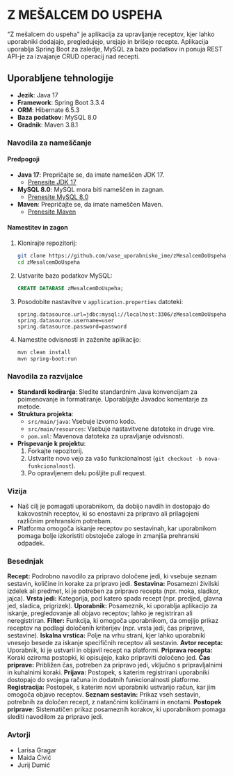 # Z MEŠALCEM DO USPEHA
"Z mešalcem do uspeha" je aplikacija za upravljanje receptov, kjer lahko uporabniki dodajajo, pregledujejo, urejajo in brišejo recepte. Aplikacija uporablja Spring Boot za zaledje, MySQL za bazo podatkov in ponuja REST API-je za izvajanje CRUD operacij nad recepti.

## Uporabljene tehnologije
- **Jezik**: Java 17
- **Framework**: Spring Boot 3.3.4
- **ORM**: Hibernate 6.5.3
- **Baza podatkov**: MySQL 8.0
- **Gradnik**: Maven 3.8.1

### Navodila za nameščanje
#### Predpogoji
- **Java 17**: Prepričajte se, da imate nameščen JDK 17.
  - [Prenesite JDK 17](https://www.oracle.com/java/technologies/javase-jdk17-downloads.html)
- **MySQL 8.0**: MySQL mora biti nameščen in zagnan.
  - [Prenesite MySQL 8.0](https://dev.mysql.com/downloads/mysql/)
- **Maven**: Prepričajte se, da imate nameščen Maven.
  - [Prenesite Maven](https://maven.apache.org/download.cgi)

#### Namestitev in zagon
1. Klonirajte repozitorij:
    ```bash
    git clone https://github.com/vase_uporabnisko_ime/zMesalcemDoUspeha.git
    cd zMesalcemDoUspeha
    ```

2. Ustvarite bazo podatkov MySQL:
    ```sql
    CREATE DATABASE zMesalcemDoUspeha;
    ```

3. Posodobite nastavitve v `application.properties` datoteki:
    ```properties
    spring.datasource.url=jdbc:mysql://localhost:3306/zMesalcemDoUspeha
    spring.datasource.username=user
    spring.datasource.password=password
    ```

4. Namestite odvisnosti in zaženite aplikacijo:
    ```bash
    mvn clean install
    mvn spring-boot:run
    ```

### Navodila za razvijalce
- **Standardi kodiranja**: Sledite standardnim Java konvencijam za poimenovanje in formatiranje. Uporabljajte Javadoc komentarje za metode.
- **Struktura projekta**:
    - `src/main/java`: Vsebuje izvorno kodo.
    - `src/main/resources`: Vsebuje nastavitvene datoteke in druge vire.
    - `pom.xml`: Mavenova datoteka za upravljanje odvisnosti.
- **Prispevanje k projektu**:
  1. Forkajte repozitorij.
  2. Ustvarite novo vejo za vašo funkcionalnost (`git checkout -b nova-funkcionalnost`).
  3. Po opravljenem delu pošljite pull request.

### Vizija 
- Naš cilj  je pomagati uporabnikom, da dobijo navdih in dostopajo do kakovostnih receptov, ki so enostavni za pripravo ali prilagojeni različnim prehranskim potrebam.
- Platforma omogoča iskanje receptov po sestavinah, kar uporabnikom pomaga bolje izkoristiti obstoječe zaloge in zmanjša prehranski odpadek.

### Besednjak
**Recept:** Podrobno navodilo za pripravo določene jedi, ki vsebuje seznam sestavin, količine in korake za pripravo jedi.
**Sestavina:** Posamezni živilski izdelek ali predmet, ki je potreben za pripravo recepta (npr. moka, sladkor, jajca).
**Vrsta jedi:** Kategorija, pod katero spada recept (npr. predjed, glavna jed, sladica, prigrizek).
**Uporabnik:** Posameznik, ki uporablja aplikacijo za iskanje, pregledovanje ali objavo receptov; lahko je registriran ali neregistriran.
**Filter:** Funkcija, ki omogoča uporabnikom, da omejijo prikaz receptov na podlagi določenih kriterijev (npr. vrsta jedi, čas priprave, sestavine).
**Iskalna vrstica:** Polje na vrhu strani, kjer lahko uporabniki vnesejo besede za iskanje specifičnih receptov ali sestavin.
**Avtor recepta:** Uporabnik, ki je ustvaril in objavil recept na platformi.
**Priprava recepta:** Koraki oziroma postopki, ki opisujejo, kako pripraviti določeno jed.
**Čas priprave:** Približen čas, potreben za pripravo jedi, vključno s pripravljalnimi in kuhalnimi koraki.
**Prijava:** Postopek, s katerim registrirani uporabniki dostopajo do svojega računa in dodatnih funkcionalnosti platforme.
**Registracija:** Postopek, s katerim novi uporabniki ustvarijo račun, kar jim omogoča objavo receptov.
**Seznam sestavin:** Prikaz vseh sestavin, potrebnih za določen recept, z natančnimi količinami in enotami.
**Postopek priprave:** Sistematičen prikaz posameznih korakov, ki uporabnikom pomaga slediti navodilom za pripravo jedi.

### Avtorji
- Larisa Gragar
- Maida Ćivić
- Jurij Dumić
